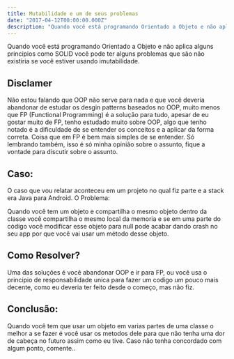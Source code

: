 ```yaml
---
title: Mutabilidade e um de seus problemas
date: "2017-04-12T00:00:00.000Z"
description: "Quando você está programando Orientado a Objeto e não aplica alguns principios como SOLID você pode ter alguns problemas que são não existiria se você estiver usando imutabilidade."
---
```


Quando você está programando Orientado a Objeto e não aplica alguns principios como SOLID você pode ter alguns problemas que são não existiria se você estiver usando imutabilidade.

## Disclamer

Não estou falando que OOP não serve para nada e que você deveria abandonar de estudar os desgin patterns baseados no OOP, muito menos que FP (Functional Programming) é a solução para tudo, apesar de eu gostar muito de FP, tenho estudado muito sobre OOP, algo que tenho notado é a dificuldade de se entender os conceitos e a aplicar da forma correta. Coisa que em FP é bem mais simples de se entender. Só lembrando também, isso é só minha opinião sobre o assunto, fique a vontade para discutir sobre o assunto.

## Caso:

O caso que vou relatar aconteceu em um projeto no qual fiz parte e a stack era Java para Android.
O Problema:

Quando você tem um objeto e compartilha o mesmo objeto dentro da classe você compartilha o mesmo local da memoria e se em uma parte do código você modificar esse objeto para null pode acabar dando crash no seu app por que você vai usar um método desse objeto.

## Como Resolver?

Uma das soluções é você abandonar OOP e ir para FP, ou você usa o principio de responsabilidade unica para fazer um codigo um pouco mais decente, como eu deveria ter feito desde o começo, mas não fiz.

## Conclusão:

Quando você tem que usar um objeto em varias partes de uma classe o melhor a se fazer é você usar os metodos dele para que não tenha uma dor de cabeça no futuro assim como eu tive.
Caso não tenha concordado com algum ponto, comente..